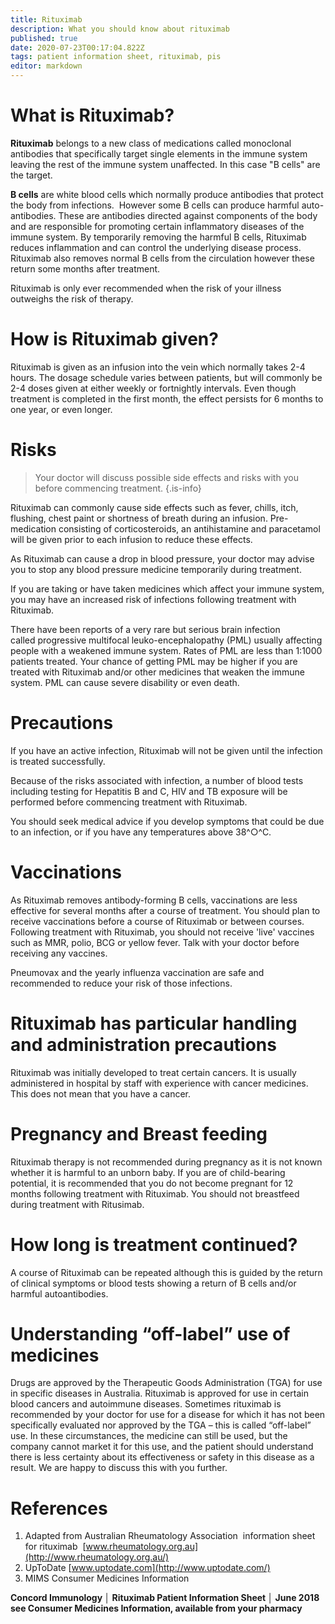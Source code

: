 ```yaml
---
title: Rituximab
description: What you should know about rituximab
published: true
date: 2020-07-23T00:17:04.822Z
tags: patient information sheet, rituximab, pis
editor: markdown
---
```


# What is Rituximab?

**Rituximab** belongs to a new class of medications called monoclonal antibodies that specifically target single elements in the immune system leaving the rest of the immune system unaffected. In this case "B cells" are the target. 

**B cells** are white blood cells which normally produce antibodies that protect the body from infections.  However some B cells can produce harmful auto-antibodies. These are antibodies directed against components of the body and are responsible for promoting certain inflammatory diseases of the immune system. By temporarily removing the harmful B cells, Rituximab reduces inflammation and can control the underlying disease process. Rituximab also removes normal B cells from the circulation however these return some months after treatment.

Rituximab is only ever recommended when the risk of your illness outweighs the risk of therapy.

# How is Rituximab given?

Rituximab is given as an infusion into the vein which normally takes 2-4 hours. The dosage schedule varies between patients, but will commonly be 2-4 doses given at either weekly or fortnightly intervals. Even though treatment is completed in the first month, the effect persists for 6 months to one year, or even longer.

# Risks

> Your doctor will discuss possible side effects and risks with you before commencing treatment.
{.is-info}

Rituximab can commonly cause side effects such as fever, chills, itch, flushing, chest paint or shortness of breath during an infusion. Pre-medication consisting of corticosteroids, an antihistamine and paracetamol will be given prior to each infusion to reduce these effects.

As Rituximab can cause a drop in blood pressure, your doctor may advise you to stop any blood pressure medicine temporarily during treatment.

If you are taking or have taken medicines which affect your immune system, you may have an increased risk of infections following treatment with Rituximab.

There have been reports of a very rare but serious brain infection called progressive multifocal leuko-encephalopathy (PML) usually affecting people with a weakened immune system. Rates of PML are less than 1:1000 patients treated. Your chance of getting PML may be higher if you are treated with Rituximab and/or other medicines that weaken the immune system. PML can cause severe disability or even death.

# Precautions

If you have an active infection, Rituximab will not be given until the infection is treated successfully.

Because of the risks associated with infection, a number of blood tests including testing for Hepatitis B and C, HIV and TB exposure will be performed before commencing treatment with Rituximab.

You should seek medical advice if you develop symptoms that could be due to an infection, or if you have any temperatures above 38^○^C.

# Vaccinations
As Rituximab removes antibody-forming B cells, vaccinations are less effective for several months after a course of treatment. You should plan to receive vaccinations before a course of Rituximab or between courses. Following treatment with Rituximab, you should not receive 'live' vaccines such as MMR, polio, BCG or yellow fever. Talk with your doctor before receiving any vaccines.

Pneumovax and the yearly influenza vaccination are safe and recommended to reduce your risk of those infections.

# Rituximab has particular handling and administration precautions

Rituximab was initially developed to treat certain cancers. It is usually administered in hospital by staff with experience with cancer medicines. This does not mean that you have a cancer.

# Pregnancy and Breast feeding

Rituximab therapy is not recommended during pregnancy as it is not known whether it is harmful to an unborn baby. If you are of child-bearing potential, it is recommended that you do not become pregnant for 12 months following treatment with Rituximab. You should not breastfeed during treatment with Ritusimab.

# How long is treatment continued?

A course of Rituximab can be repeated although this is guided by the return of clinical symptoms or blood tests showing a return of B cells and/or harmful autoantibodies. 

# Understanding “off-label” use of medicines
Drugs are approved by the Therapeutic Goods Administration (TGA) for use in specific diseases in Australia. Rituximab is approved for use in certain blood cancers and autoimmune diseases. Sometimes rituximab is recommended by your doctor for use for a disease for which it has not been specifically evaluated nor approved by the TGA – this is called “off-label” use. In these circumstances, the medicine can still be used, but the company cannot market it for this use, and the patient should understand there is less certainty about its effectiveness or safety in this disease as a result. We are happy to discuss this with you further.



# References

1.  Adapted from Australian Rheumatology Association  information sheet for rituximab  [www.rheumatology.org.au](http://www.rheumatology.org.au/)
2.  UpToDate [www.uptodate.com](http://www.uptodate.com/)
3.  MIMS Consumer Medicines Information

**Concord Immunology │ Rituximab Patient Information Sheet │ June 2018
see Consumer Medicines Information, available from your pharmacy**
